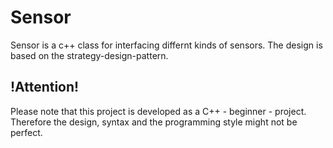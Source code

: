 # Sensor
Sensor is a c++ class for interfacing differnt kinds of sensors.
The design is based on the strategy-design-pattern.

## !Attention!
Please note that this project is developed as a C++ - beginner - project.
Therefore the design, syntax and the programming style might not be perfect.
